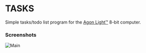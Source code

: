 # TASKS

Simple tasks/todo list program for the [Agon Light™](https://github.com/TheByteAttic/AgonLight) 8-bit computer.

### Screenshots

![Main](https://www.gluonspace.com/files/agon-tasks.png)